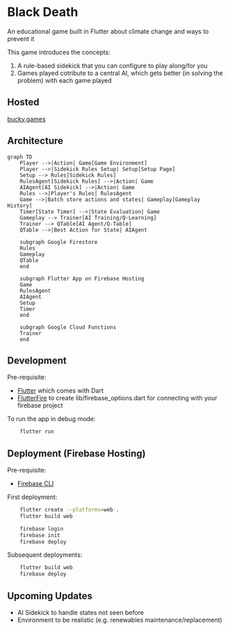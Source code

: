 # Black Death

An educational game built in Flutter about climate change and ways to prevent it

This game introduces the concepts:

1. A rule-based sidekick that you can configure to play along/for you
2. Games played cotribute to a central AI, which gets better (in solving the problem) with each game played

## Hosted

[bucky.games](https://bucky.games)

## Architecture

```mermaid
graph TD
    Player -->|Action| Game[Game Environment]
    Player -->|Sidekick Rules Setup| Setup[Setup Page]
    Setup --> Rules[Sidekick Rules]
    RulesAgent[Sidekick Rules] -->|Action| Game
    AIAgent[AI Sidekick] -->|Action| Game
    Rules -->|Player's Rules| RulesAgent
    Game -->|Batch store actions and states| Gameplay[Gameplay History]
    Timer[State Timer] -->|State Evaluation| Game
    Gameplay --> Trainer[AI Training/Q-Learning]
    Trainer --> QTable[AI Agent/Q-Table]
    QTable -->|Best Action for State| AIAgent

    subgraph Google Firestore 
    Rules
    Gameplay
    QTable
    end

    subgraph Flutter App on Firebase Hosting
    Game
    RulesAgent
    AIAgent
    Setup
    Timer
    end

    subgraph Google Cloud Functions 
    Trainer
    end
```

## Development

Pre-requisite:

- [Flutter](https://flutter.dev/docs/get-started/install) which comes with Dart
- [FlutterFire](https://firebase.flutter.dev/docs/overview#installation) to create lib/firebase_options.dart for connecting with your firebase project

To run the app in debug mode:

```bash
    flutter run
```

## Deployment (Firebase Hosting)

Pre-requisite:

- [Firebase CLI](https://firebase.google.com/docs/cli)

First deployment:

```bash
    flutter create --platforms=web .
    flutter build web

    firebase login
    firebase init
    firebase deploy
```

Subsequent deployments:

```bash
    flutter build web
    firebase deploy
```

## Upcoming Updates

- AI Sidekick to handle states not seen before
- Environment to be realistic (e.g. renewables maintenance/replacement)